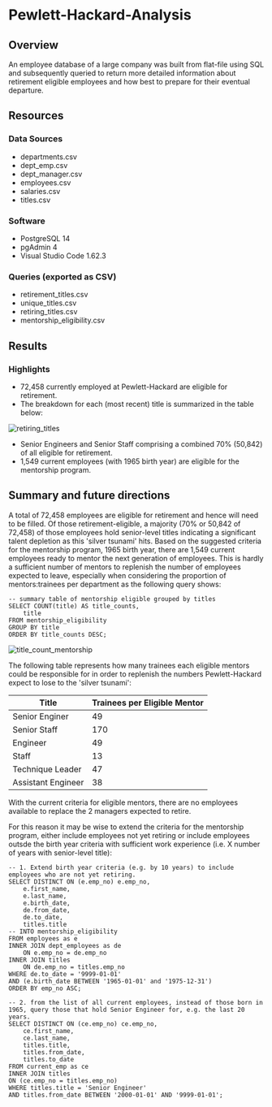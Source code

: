 # Pewlett-Hackard-Analysis
## Overview
An employee database of a large company was built from flat-file using SQL and subsequently queried to return more detailed information about retirement eligible employees and how best to prepare for their eventual departure. 

## Resources
### Data Sources
* departments.csv
* dept_emp.csv
* dept_manager.csv
* employees.csv
* salaries.csv
* titles.csv
### Software
* PostgreSQL 14
* pgAdmin 4
* Visual Studio Code 1.62.3
### Queries (exported as CSV)
* retirement_titles.csv
* unique_titles.csv
* retiring_titles.csv
* mentorship_eligibility.csv

## Results
### Highlights
* 72,458 currently employed at Pewlett-Hackard are eligible for retirement.
* The breakdown for each (most recent) title is summarized in the table below:

![retiring_titles](https://user-images.githubusercontent.com/90335218/146656299-f7fb61f2-5f7e-47a3-8d82-225b625b2064.png)

* Senior Engineers and Senior Staff comprising a combined 70% (50,842) of all eligible for retirement.
* 1,549 current employees (with 1965 birth year) are eligible for the mentorship program.

## Summary and future directions
A total of 72,458 employees are eligible for retirement and hence will need to be filled. Of those retirement-eligible, a majority (70% or 50,842 of 72,458) of those employees hold senior-level titles indicating a significant talent depletion as this 'silver tsunami' hits. Based on the suggested criteria for the mentorship program, 1965 birth year, there are 1,549 current employees ready to mentor the next generation of employees. This is hardly a sufficient number of mentors to replenish the number of employees expected to leave, especially when considering the proportion of mentors:trainees per department as the following query shows:

```
-- summary table of mentorship eligible grouped by titles
SELECT COUNT(title) AS title_counts,
	title
FROM mentorship_eligibility
GROUP BY title
ORDER BY title_counts DESC;
```
![title_count_mentorship](https://user-images.githubusercontent.com/90335218/146687160-c0616ab9-13d7-4d0e-ad2e-ca33f03b3ac1.png)

The following table represents how many trainees each eligible mentors could be responsible for in order to replenish the numbers Pewlett-Hackard expect to lose to the 'silver tsunami':

| Title | Trainees per Eligible Mentor |
| --- | --- |
| Senior Enginer | 49 |
| Senior Staff | 170 |
| Engineer | 49 |
| Staff | 13 |
| Technique Leader | 47 |
| Assistant Engineer | 38 |

With the current criteria for eligible mentors, there are no employees available to replace the 2 managers expected to retire.

For this reason it may be wise to extend the criteria for the mentorship program, either include employees not yet retiring or include employees outsde the birth year criteria with sufficient work experience (i.e. X number of years with senior-level title):

```
-- 1. Extend birth year criteria (e.g. by 10 years) to include employees who are not yet retiring.
SELECT DISTINCT ON (e.emp_no) e.emp_no,
    e.first_name,
    e.last_name,
    e.birth_date,
    de.from_date,
    de.to_date,
    titles.title
-- INTO mentorship_eligibility
FROM employees as e
INNER JOIN dept_employees as de
    ON e.emp_no = de.emp_no
INNER JOIN titles 
    ON de.emp_no = titles.emp_no
WHERE de.to_date = '9999-01-01'
AND (e.birth_date BETWEEN '1965-01-01' and '1975-12-31')
ORDER BY emp_no ASC;
```

```
-- 2. from the list of all current employees, instead of those born in 1965, query those that hold Senior Engineer for, e.g. the last 20 years.
SELECT DISTINCT ON (ce.emp_no) ce.emp_no,
	ce.first_name,
	ce.last_name,
	titles.title,
	titles.from_date,
	titles.to_date
FROM current_emp as ce
INNER JOIN titles
ON (ce.emp_no = titles.emp_no)
WHERE titles.title = 'Senior Engineer'
AND titles.from_date BETWEEN '2000-01-01' AND '9999-01-01';
```
